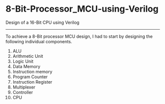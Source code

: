 # 8-Bit-Processor_MCU-using-Verilog
Design of a 16-Bit CPU using Verilog

----



To achieve a 8-Bit processor MCU design, I had to start by designing the following individual components.
1. ALU
2. Arithmetic Unit
3. Logic Unit
5. Data Memory
6. Instruction memory
7. Program Counter
8. Instruction Register
9. Multiplexer
10. Controller
11. CPU